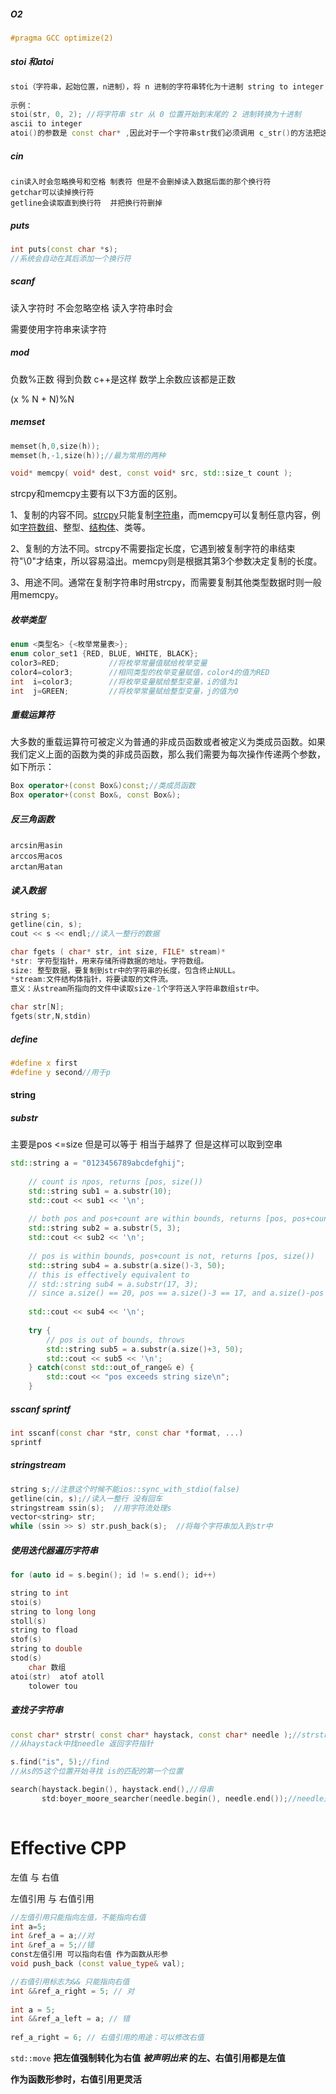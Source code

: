 ##### O2

```c++
#pragma GCC optimize(2)
```

##### stoi 和atoi

```c++
stoi（字符串，起始位置，n进制），将 n 进制的字符串转化为十进制 string to integer
 
示例：
stoi(str, 0, 2); //将字符串 str 从 0 位置开始到末尾的 2 进制转换为十进制
ascii to integer
atoi()的参数是 const char* ,因此对于一个字符串str我们必须调用 c_str()的方法把这个string转换成 const char*类型的,而stoi()的参数是const string*,不需要转化为 const char*；
```

##### cin

```
cin读入时会忽略换号和空格 制表符 但是不会删掉读入数据后面的那个换行符
getchar可以读掉换行符
getline会读取直到换行符  并把换行符删掉
```



##### puts

```c++
int puts(const char *s);
//系统会自动在其后添加一个换行符
```

##### scanf

读入字符时 不会忽略空格 读入字符串时会

需要使用字符串来读字符

##### mod

负数%正数 得到负数 c++是这样 数学上余数应该都是正数

(x % N + N)%N

##### memset

```c++
memset(h,0,size(h));
memset(h,-1,size(h));//最为常用的两种

void* memcpy( void* dest, const void* src, std::size_t count );
```

strcpy和memcpy主要有以下3方面的区别。

1、复制的内容不同。[strcpy](https://baike.baidu.com/item/strcpy)只能复制[字符串](https://baike.baidu.com/item/字符串)，而memcpy可以复制任意内容，例如[字符数组](https://baike.baidu.com/item/字符数组)、整型、[结构体](https://baike.baidu.com/item/结构体)、类等。

2、复制的方法不同。strcpy不需要指定长度，它遇到被复制字符的串结束符"\0"才结束，所以容易溢出。memcpy则是根据其第3个参数决定复制的长度。

3、用途不同。通常在复制字符串时用strcpy，而需要复制其他类型数据时则一般用memcpy。

##### 枚举类型

```c++
enum <类型名> {<枚举常量表>};
enum color_set1 {RED, BLUE, WHITE, BLACK};
color3=RED;           //将枚举常量值赋给枚举变量
color4=color3;        //相同类型的枚举变量赋值，color4的值为RED
int  i=color3;        //将枚举变量赋给整型变量，i的值为1
int  j=GREEN;         //将枚举常量赋给整型变量，j的值为0
```

##### 重载运算符

大多数的重载运算符可被定义为普通的非成员函数或者被定义为类成员函数。如果我们定义上面的函数为类的非成员函数，那么我们需要为每次操作传递两个参数，如下所示：

```c++
Box operator+(const Box&)const;//类成员函数
Box operator+(const Box&, const Box&);
```

##### 反三角函数

```
arcsin用asin
arccos用acos
arctan用atan
```

##### 读入数据

```c++
string s;
getline(cin, s);
cout << s << endl;//读入一整行的数据

char fgets ( char* str, int size, FILE* stream)*
*str: 字符型指针，用来存储所得数据的地址。字符数组。
size: 整型数据，要复制到str中的字符串的长度，包含终止NULL。
*stream:文件结构体指针，将要读取的文件流。
意义：从stream所指向的文件中读取size-1个字符送入字符串数组str中。

char str[N];
fgets(str,N,stdin)
```

##### define

```c++
#define x first
#define y second//用于p
```



#### string

##### substr

主要是pos <=size 但是可以等于 相当于越界了 但是这样可以取到空串

```c++
std::string a = "0123456789abcdefghij";
 
    // count is npos, returns [pos, size())
    std::string sub1 = a.substr(10);
    std::cout << sub1 << '\n';
 
    // both pos and pos+count are within bounds, returns [pos, pos+count)
    std::string sub2 = a.substr(5, 3);
    std::cout << sub2 << '\n';
 
    // pos is within bounds, pos+count is not, returns [pos, size()) 
    std::string sub4 = a.substr(a.size()-3, 50);
    // this is effectively equivalent to
    // std::string sub4 = a.substr(17, 3);
    // since a.size() == 20, pos == a.size()-3 == 17, and a.size()-pos == 3
 
    std::cout << sub4 << '\n';
 
    try {
        // pos is out of bounds, throws
        std::string sub5 = a.substr(a.size()+3, 50);
        std::cout << sub5 << '\n';
    } catch(const std::out_of_range& e) {
        std::cout << "pos exceeds string size\n";
    }
```

##### sscanf sprintf

```c++
int sscanf(const char *str, const char *format, ...)
sprintf
```



##### stringstream

```c++
string s;//注意这个时候不能ios::sync_with_stdio(false)
getline(cin, s);//读入一整行 没有回车
stringstream ssin(s);  //用字符流处理s
vector<string> str;
while (ssin >> s) str.push_back(s);  //将每个字符串加入到str中
```

##### 使用迭代器遍历字符串

```c++
for (auto id = s.begin(); id != s.end(); id++)
```

```c++
string to int 
stoi(s)
string to long long 
stoll(s)
string to fload
stof(s)
string to double
stod(s)
    char 数组
atoi(str)  atof atoll 
    tolower tou
```



##### 查找子字符串

```c++
const char* strstr( const char* haystack, const char* needle );//strstr
//从haystack中找needle 返回字符指针

s.find("is", 5);//find
//从s的5这个位置开始寻找 is的匹配的第一个位置

search(haystack.begin(), haystack.end(),//母串
       std:boyer_moore_searcher(needle.begin(), needle.end());//needle是字串
       
```

# Effective CPP

左值 与 右值 

左值引用 与 右值引用

```c++
//左值引用只能指向左值，不能指向右值
int a=5;
int &ref_a = a;//对
int &ref_a = 5;//错
const左值引用 可以指向右值 作为函数从形参
void push_back (const value_type& val);
```

```c++
//右值引用标志为&& 只能指向右值
int &&ref_a_right = 5; // 对
 
int a = 5;
int &&ref_a_left = a; // 错
 
ref_a_right = 6; // 右值引用的用途：可以修改右值
```

`std::move` **把左值强制转化为右值**   ***被声明出来* 的左、右值引用都是左值**

**作为函数形参时，右值引用更灵活**
